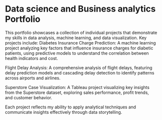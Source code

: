 # Data science and Business analytics Portfolio

This portfolio showcases a collection of individual projects that demonstrate my skills in data analysis, machine learning, and data visualization. Key projects include:
Diabetes Insurance Charge Prediction: A machine learning project analyzing key factors that influence insurance charges for diabetic patients, using predictive models to understand the correlation between health indicators and cost.

Flight Delay Analysis: A comprehensive analysis of flight delays, featuring delay prediction models and cascading delay detection to identify patterns across airports and airlines.

Superstore Case Visualization: A Tableau project visualizing key insights from the Superstore dataset, exploring sales performance, profit trends, and customer behavior.

Each project reflects my ability to apply analytical techniques and communicate insights effectively through data storytelling. 
